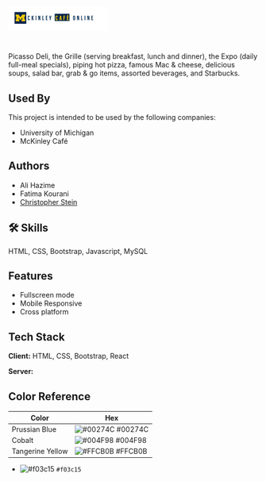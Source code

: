![Logo](images/logo.png)

#

Picasso Deli, the Grille (serving breakfast, lunch and
dinner), the Expo (daily full-meal specials), piping hot
pizza, famous Mac & cheese, delicious soups, salad bar, grab
& go items, assorted beverages, and Starbucks.

## Used By

This project is intended to be used by the following companies:

- University of Michigan
- McKinley Café

## Authors

- Ali Hazime
- Fatima Kourani
- [Christopher Stein](https://www.github.com/cfestein)

## 🛠 Skills

HTML, CSS, Bootstrap, Javascript, MySQL

## Features

- Fullscreen mode
- Mobile Responsive
- Cross platform

## Tech Stack

**Client:** HTML, CSS, Bootstrap, React

**Server:**

## Color Reference

| Color            | Hex                                                         |
| ---------------- | ----------------------------------------------------------- |
| Prussian Blue    | ![#00274C](https://www.htmlcsscolor.com/hex/00274C) #00274C |
| Cobalt           | ![#004F98](https://www.htmlcsscolor.com/hex/004F98) #004F98 |
| Tangerine Yellow | ![#FFCB0B](https://www.htmlcsscolor.com/hex/FFCB0B) #FFCB0B |

- ![#f03c15](https://placehold.co/15x15/f03c15/f03c15.png) `#f03c15`
